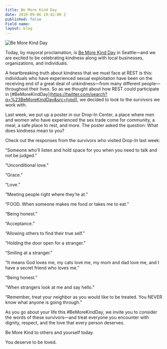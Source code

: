 ```yaml
---
title: Be More Kind Day
date: 2018-09-06 19:42:00 Z
published: false
Field name: 
layout: blog
---
```


![Be More Kind Day](/uploads/REST_BeMoreKindDay_blog.png)

Today, by mayoral proclamation, is [Be More Kind Day](https://www.theworldisfun.org/be-more-kind) in Seattle—and we are excited to be celebrating kindness along with local businesses, organizations, and individuals. 

A heartbreaking truth about kindness that we must face at REST is this: individuals who have experienced sexual exploitation have been on the receiving end of a great deal of unkindness—from many different people—throughout their lives. So as we thought about how REST could participate in [#BeMoreKindDay](https://twitter.com/search?q=%23BeMoreKindDay&src=typd], we decided to look to the survivors we work with. 

Last week, we put up a poster in our Drop-In Center, a place where men and women who have experienced the sex trade come for community, a meal, a safe place to rest, and more. The poster asked the question: What does kindness mean to you?

Check out the responses from the survivors who visited Drop-In last week:                                                                                                                                                                                                                                                                                                                                          

“Someone who’ll listen and hold space for you when you need to talk and not be judged.”

“Unconditional love.”

“Grace.”

“Love.”

“Meeting people right where they’re at.”

“FOOD. When someone makes me food or takes me to eat.”

“Being honest.”

“Acceptance.”

“Allowing others to find their true self.”

“Holding the door open for a stranger.” 

“Smiling at a stranger.” 

“It means God loves me, my cats love me, my mom and dad love me, and I have a secret friend who loves me.”

“Being honest.”

“When strangers look at me and say hello.” 

“Remember, treat your neighbor as you would like to be treated. You NEVER know what anyone is going through.”

As you go about your life this #BeMoreKindDay, we invite you to consider the words of these survivors—and treat everyone you encounter with dignity, respect, and the love that every person deserves. 

Be More Kind to others and yourself today. 

You deserve to be loved.
